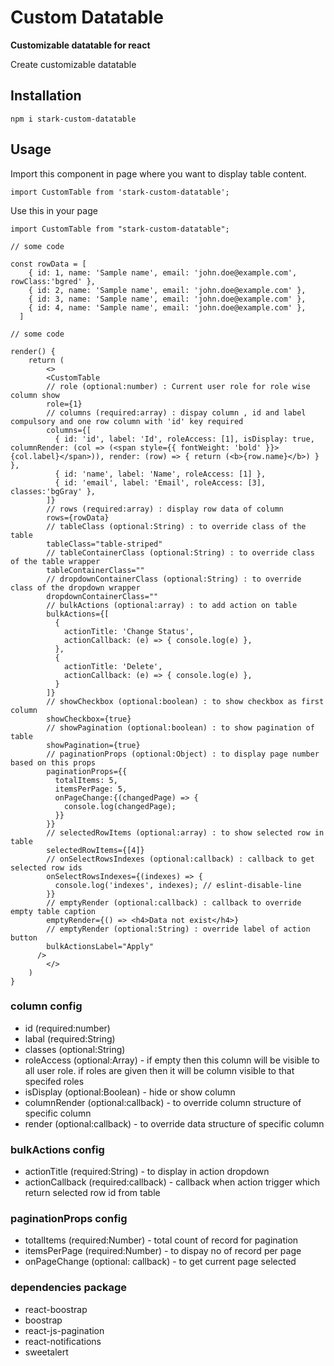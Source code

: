 # Custom Datatable

**Customizable datatable for react**


Create customizable datatable


## Installation

```
npm i stark-custom-datatable
```


## Usage

Import this component in page where you want to display table content.

```
import CustomTable from 'stark-custom-datatable';
```


Use this in your page


```
import CustomTable from "stark-custom-datatable";

// some code

const rowData = [
    { id: 1, name: 'Sample name', email: 'john.doe@example.com', rowClass:'bgred' },
    { id: 2, name: 'Sample name', email: 'john.doe@example.com' },
    { id: 3, name: 'Sample name', email: 'john.doe@example.com' },
    { id: 4, name: 'Sample name', email: 'john.doe@example.com' },
  ]

// some code

render() {
    return (
        <>
        <CustomTable
        // role (optional:number) : Current user role for role wise column show
        role={1}
        // columns (required:array) : dispay column , id and label compulsory and one row column with 'id' key required  
        columns={[
          { id: 'id', label: 'Id', roleAccess: [1], isDisplay: true, columnRender: (col => (<span style={{ fontWeight: 'bold' }}>{col.label}</span>)), render: (row) => { return (<b>{row.name}</b>) } },
          { id: 'name', label: 'Name', roleAccess: [1] },
          { id: 'email', label: 'Email', roleAccess: [3], classes:'bgGray' },
        ]}
        // rows (required:array) : display row data of column
        rows={rowData}
        // tableClass (optional:String) : to override class of the table
        tableClass="table-striped"
        // tableContainerClass (optional:String) : to override class of the table wrapper
        tableContainerClass=""
        // dropdownContainerClass (optional:String) : to override class of the dropdown wrapper
        dropdownContainerClass=""
        // bulkActions (optional:array) : to add action on table
        bulkActions={[
          {
            actionTitle: 'Change Status',
            actionCallback: (e) => { console.log(e) },
          },
          {
            actionTitle: 'Delete',
            actionCallback: (e) => { console.log(e) },
          }
        ]}
        // showCheckbox (optional:boolean) : to show checkbox as first column
        showCheckbox={true}
        // showPagination (optional:boolean) : to show pagination of table
        showPagination={true}
        // paginationProps (optional:Object) : to display page number based on this props
        paginationProps={{
          totalItems: 5,
          itemsPerPage: 5,
          onPageChange:{(changedPage) => {
            console.log(changedPage);
          }}
        }}
        // selectedRowItems (optional:array) : to show selected row in table
        selectedRowItems={[4]}
        // onSelectRowsIndexes (optional:callback) : callback to get selected row ids
        onSelectRowsIndexes={(indexes) => {
          console.log('indexes', indexes); // eslint-disable-line
        }}
        // emptyRender (optional:callback) : callback to override empty table caption
        emptyRender={() => <h4>Data not exist</h4>}
        // emptyRender (optional:String) : override label of action button
        bulkActionsLabel="Apply"
      />
        </>
    )
}

```
### column config
* id (required:number)
* labal (required:String)
* classes (optional:String)
* roleAccess (optional:Array) - if empty then this column will be visible to all user role. if roles are given then it will be column visible to that specifed roles
* isDisplay (optional:Boolean) - hide or show column
* columnRender (optional:callback) - to override column structure of specific column
* render (optional:callback) - to override data structure of specific column
 
### bulkActions config
* actionTitle (required:String) - to display in action dropdown
* actionCallback (required:callback) - callback when action trigger which return selected row id from table

### paginationProps config
* totalItems (required:Number) - total count of record for pagination
* itemsPerPage (required:Number) - to dispay no of record per page
* onPageChange (optional: callback) - to get current page selected

### dependencies package

* react-boostrap
* boostrap
* react-js-pagination
* react-notifications
* sweetalert

